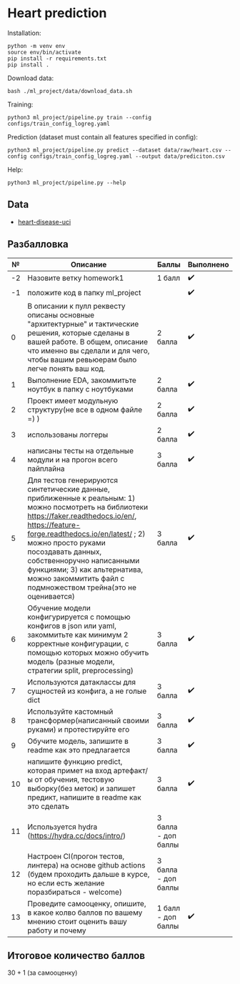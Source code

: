 Heart prediction
==============================


Installation: 
~~~
python -m venv env
source env/bin/activate
pip install -r requirements.txt
pip install .
~~~
Download data:
~~~
bash ./ml_project/data/download_data.sh
~~~
Training:
~~~
python3 ml_project/pipeline.py train --config configs/train_config_logreg.yaml
~~~
Prediction (dataset must contain all features specified in config):
~~~
python3 ml_project/pipeline.py predict --dataset data/raw/heart.csv --config configs/train_config_logreg.yaml --output data/prediciton.csv
~~~
Help:
~~~
python3 ml_project/pipeline.py --help
~~~


## Data
- [heart-disease-uci](https://www.kaggle.com/ronitf/heart-disease-uci?select=heart.csv)


## Разбалловка

№ | Описание | Баллы | Выполнено
--- | --- | --- | ---
-2 | Назовите ветку homework1 | 1 балл | ✔️
-1 | положите код в папку ml_project | | ✔️
0 | В описании к пулл реквесту описаны основные "архитектурные" и тактические решения, которые сделаны в вашей работе. В общем, описание что именно вы сделали и для чего, чтобы вашим ревьюерам было легче понять ваш код. | 2 балла | ✔️
1 | Выполнение EDA, закоммитьте ноутбук в папку с ноутбуками | 2 балла | ✔️
2 | Проект имеет модульную структуру(не все в одном файле =) ) | 2 балла | ✔️
3 | использованы логгеры | 2 балла | ✔️
4 | написаны тесты на отдельные модули и на прогон всего пайплайна | 3 балла | ✔️
5 | Для тестов генерируются синтетические данные, приближенные к реальным: 1) можно посмотреть на библиотеки https://faker.readthedocs.io/en/, https://feature-forge.readthedocs.io/en/latest/ ; 2) можно просто руками посоздавать данных, собственноручно написанными функциями; 3) как альтернатива, можно закоммитить файл с подмножеством трейна(это не оценивается)  | 3 балла | ✔️
6 | Обучение модели конфигурируется с помощью конфигов в json или yaml, закоммитьте как минимум 2 корректные конфигурации, с помощью которых можно обучить модель (разные модели, стратегии split, preprocessing) | 3 балла | ✔️
7 | Используются датаклассы для сущностей из конфига, а не голые dict | 3 балла | ✔️
8 | Используйте кастомный трансформер(написанный своими руками) и протестируйте его | 3 балла | ✔️
9 | Обучите модель, запишите в readme как это предлагается | 3 балла | ✔️
10 | напишите функцию predict, которая примет на вход артефакт/ы от обучения, тестовую выборку(без меток) и запишет предикт, напишите в readme как это сделать | 3 балла | ✔️
11 | Используется hydra  (https://hydra.cc/docs/intro/) | 3 балла - доп баллы | 
12 | Настроен CI(прогон тестов, линтера) на основе github actions (будем проходить дальше в курсе, но если есть желание поразбираться - welcome) | 3 балла - доп баллы | 
13 | Проведите самооценку, опишите, в какое колво баллов по вашему мнению стоит оценить вашу работу и почему | 1 балл - доп баллы | ✔️

## Итоговое количество баллов
30 + 1 (за самооценку)